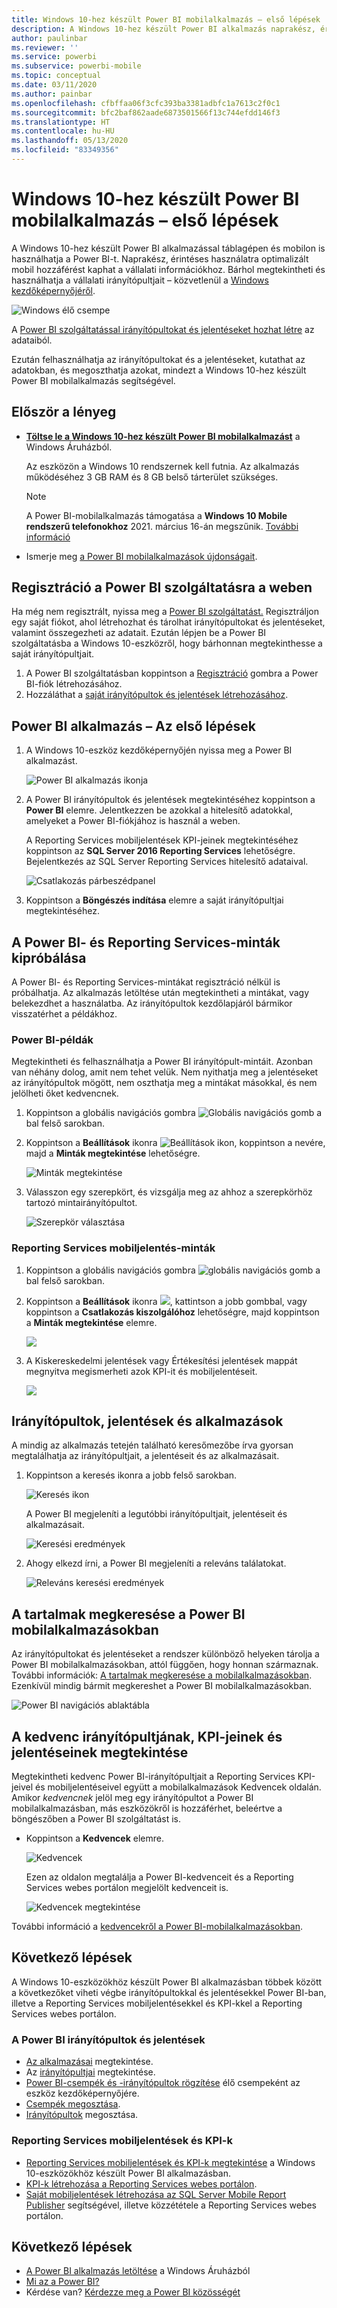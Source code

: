 ```yaml
---
title: Windows 10-hez készült Power BI mobilalkalmazás – első lépések
description: A Windows 10-hez készült Power BI alkalmazás naprakész, érintéses használatra optimalizált mobil hozzáférést biztosít a vállalati információkhoz a táblagépén vagy a telefonján.
author: paulinbar
ms.reviewer: ''
ms.service: powerbi
ms.subservice: powerbi-mobile
ms.topic: conceptual
ms.date: 03/11/2020
ms.author: painbar
ms.openlocfilehash: cfbffaa06f3cfc393ba3381adbfc1a7613c2f0c1
ms.sourcegitcommit: bfc2baf862aade6873501566f13c744efdd146f3
ms.translationtype: HT
ms.contentlocale: hu-HU
ms.lasthandoff: 05/13/2020
ms.locfileid: "83349356"
---
```

# <a name="get-started-with-the-power-bi-mobile-app-for-windows-10"></a>Windows 10-hez készült Power BI mobilalkalmazás – első lépések
A Windows 10-hez készült Power BI alkalmazással táblagépen és mobilon is használhatja a Power BI-t. Naprakész, érintéses használatra optimalizált mobil hozzáférést kaphat a vállalati információkhoz. Bárhol megtekintheti és használhatja a vállalati irányítópultjait – közvetlenül a [Windows kezdőképernyőjéről](mobile-pin-dashboard-start-screen-windows-10-phone-app.md).

![Windows élő csempe](./media/mobile-windows-10-phone-app-get-started/pbi_win10_livetile.gif)

A [Power BI szolgáltatással irányítópultokat és jelentéseket hozhat létre](../../fundamentals/service-get-started.md) az adataiból. 

Ezután felhasználhatja az irányítópultokat és a jelentéseket, kutathat az adatokban, és megoszthatja azokat, mindezt a Windows 10-hez készült Power BI mobilalkalmazás segítségével.

## <a name="first-things-first"></a>Először a lényeg
* [**Töltse le a Windows 10-hez készült Power BI mobilalkalmazást**](https://go.microsoft.com/fwlink/?LinkID=526478) a Windows Áruházból.
  
  Az eszközön a Windows 10 rendszernek kell futnia. Az alkalmazás működéséhez 3 GB RAM és 8 GB belső tárterület szükséges.

  >[!NOTE]
  >A Power BI-mobilalkalmazás támogatása a **Windows 10 Mobile rendszerű telefonokhoz** 2021. március 16-án megszűnik. [További információ](https://go.microsoft.com/fwlink/?linkid=2121400)
   
* Ismerje meg [a Power BI mobilalkalmazások újdonságait](mobile-whats-new-in-the-mobile-apps.md).

## <a name="sign-up-for-the-power-bi-service-on-the-web"></a>Regisztráció a Power BI szolgáltatásra a weben
Ha még nem regisztrált, nyissa meg a [Power BI szolgáltatást.](https://powerbi.com/) Regisztráljon egy saját fiókot, ahol létrehozhat és tárolhat irányítópultokat és jelentéseket, valamint összegezheti az adatait. Ezután lépjen be a Power BI szolgáltatásba a Windows 10-eszközről, hogy bárhonnan megtekinthesse a saját irányítópultjait.

1. A Power BI szolgáltatásban koppintson a [Regisztráció](https://go.microsoft.com/fwlink/?LinkID=513879) gombra a Power BI-fiók létrehozásához.
2. Hozzáláthat a [saját irányítópultok és jelentések létrehozásához](../../fundamentals/service-get-started.md).

## <a name="get-started-with-the-power-bi-app"></a>Power BI alkalmazás – Az első lépések
1. A Windows 10-eszköz kezdőképernyőjén nyissa meg a Power BI alkalmazást.
   
   ![Power BI alkalmazás ikonja](./media/mobile-windows-10-phone-app-get-started/pbi_win10ph_appiconsm.png)
2. A Power BI irányítópultok és jelentések megtekintéséhez koppintson a **Power BI** elemre. Jelentkezzen be azokkal a hitelesítő adatokkal, amelyeket a Power BI-fiókjához is használ a weben. 
   
   A Reporting Services mobiljelentések KPI-jeinek megtekintéséhez koppintson az **SQL Server 2016 Reporting Services** lehetőségre. Bejelentkezés az SQL Server Reporting Services hitelesítő adataival.
   
   ![Csatlakozás párbeszédpanel](./media/mobile-windows-10-phone-app-get-started/power-bi-windows-10-connect.png)
3. Koppintson a **Böngészés indítása** elemre a saját irányítópultjai megtekintéséhez.

## <a name="try-the-power-bi-and-reporting-services-samples"></a>A Power BI- és Reporting Services-minták kipróbálása
A Power BI- és Reporting Services-mintákat regisztráció nélkül is próbálhatja. Az alkalmazás letöltése után megtekintheti a mintákat, vagy belekezdhet a használatba. Az irányítópultok kezdőlapjáról bármikor visszatérhet a példákhoz.

### <a name="power-bi-samples"></a>Power BI-példák
Megtekintheti és felhasználhatja a Power BI irányítópult-mintáit. Azonban van néhány dolog, amit nem tehet velük. Nem nyithatja meg a jelentéseket az irányítópultok mögött, nem oszthatja meg a mintákat másokkal, és nem jelölheti őket kedvencnek.

1. Koppintson a globális navigációs gombra ![Globális navigációs gomb](././media/mobile-windows-10-phone-app-get-started/power-bi-windows-10-navigation-icon.png) a bal felső sarokban.
2. Koppintson a **Beállítások** ikonra ![Beállítások ikon](./media/mobile-windows-10-phone-app-get-started/power-bi-win10-settings-icon.png), koppintson a nevére, majd a **Minták megtekintése** lehetőségre.
   
   ![Minták megtekintése](./media/mobile-windows-10-phone-app-get-started/power-bi-win10-view-samples.png)
3. Válasszon egy szerepkört, és vizsgálja meg az ahhoz a szerepkörhöz tartozó mintairányítópultot.  
   
   ![Szerepkör választása](./media/mobile-windows-10-phone-app-get-started/power-bi-win10-samples.png)

### <a name="reporting-services-mobile-report-samples"></a>Reporting Services mobiljelentés-minták
1. Koppintson a globális navigációs gombra ![globális navigációs gomb](././media/mobile-windows-10-phone-app-get-started/power-bi-windows-10-navigation-icon.png) a bal felső sarokban.
2. Koppintson a **Beállítások** ikonra ![](./media/mobile-windows-10-phone-app-get-started/power-bi-win10-settings-icon.png), kattintson a jobb gombbal, vagy koppintson a **Csatlakozás kiszolgálóhoz** lehetőségre, majd koppintson a **Minták megtekintése** elemre.
   
   ![](media/mobile-windows-10-phone-app-get-started/power-bi-win10-connect-ssrs-samples.png)
3. A Kiskereskedelmi jelentések vagy Értékesítési jelentések mappát megnyitva megismerheti azok KPI-it és mobiljelentéseit.
   
   ![](media/mobile-windows-10-phone-app-get-started/power-bi-win10-ssrs-sample-kpis.png)

## <a name="search-for-dashboards-reports-and-apps"></a>Irányítópultok, jelentések és alkalmazások
A mindig az alkalmazás tetején található keresőmezőbe írva gyorsan megtalálhatja az irányítópultjait, a jelentéseit és az alkalmazásait.

1. Koppintson a keresés ikonra a jobb felső sarokban.
   
   ![Keresés ikon](./media/mobile-windows-10-phone-app-get-started/pbi_win10ph_searchbarbrdr.png)
   
   A Power BI megjeleníti a legutóbbi irányítópultjait, jelentéseit és alkalmazásait.
   
   ![Keresési eredmények](./media/mobile-windows-10-phone-app-get-started/pbi_win10_searchrecent.png)
2. Ahogy elkezd írni, a Power BI megjeleníti a releváns találatokat.
   
   ![Releváns keresési eredmények](./media/mobile-windows-10-phone-app-get-started/pbi_win10_search_m.png)

## <a name="find-your-content-in-the-power-bi-mobile-apps"></a>A tartalmak megkeresése a Power BI mobilalkalmazásokban
Az irányítópultokat és jelentéseket a rendszer különböző helyeken tárolja a Power BI mobilalkalmazásokban, attól függően, hogy honnan származnak. További információk: [A tartalmak megkeresése a mobilalkalmazásokban](mobile-apps-quickstart-view-dashboard-report.md). Ezenkívül mindig bármit megkereshet a Power BI mobilalkalmazásokban. 

![Power BI navigációs ablaktábla](./media/mobile-windows-10-phone-app-get-started/power-bi-win10-left-nav.png)

## <a name="view-your-favorite-dashboards-kpis-and-reports"></a>A kedvenc irányítópultjának, KPI-jeinek és jelentéseinek megtekintése
Megtekintheti kedvenc Power BI-irányítópultjait a Reporting Services KPI-jeivel és mobiljelentéseivel együtt a mobilalkalmazások Kedvencek oldalán. Amikor *kedvencnek* jelöl meg egy irányítópultot a Power BI mobilalkalmazásban, más eszközökről is hozzáférhet, beleértve a böngészőben a Power BI szolgáltatást is. 

* Koppintson a **Kedvencek** elemre.
  
   ![Kedvencek](./media/mobile-windows-10-phone-app-get-started/power-bi-win10-favorite-menu.png)
  
   Ezen az oldalon megtalálja a Power BI-kedvenceit és a Reporting Services webes portálon megjelölt kedvenceit is.
  
   ![Kedvencek megtekintése](./media/mobile-windows-10-phone-app-get-started/power-bi-win10-favorites.png)

További információ a [kedvencekről a Power BI-mobilalkalmazásokban](mobile-apps-favorites.md).

## <a name="next-steps"></a>Következő lépések
A Windows 10-eszközökhöz készült Power BI alkalmazásban többek között a következőket viheti végbe irányítópultokkal és jelentésekkel Power BI-ban, illetve a Reporting Services mobiljelentésekkel és KPI-kkel a Reporting Services webes portálon.

### <a name="power-bi-dashboards-and-reports"></a>A Power BI irányítópultok és jelentések
* [Az alkalmazásai](../../collaborate-share/service-create-distribute-apps.md) megtekintése.
* Az [irányítópultjai](mobile-apps-view-dashboard.md) megtekintése.
* [Power BI-csempék és -irányítópultok rögzítése](mobile-pin-dashboard-start-screen-windows-10-phone-app.md) élő csempeként az eszköz kezdőképernyőjére.
* [Csempék megosztása](mobile-windows-10-phone-app-get-started.md).
* [Irányítópultok](mobile-share-dashboard-from-the-mobile-apps.md) megosztása.

### <a name="reporting-services-mobile-reports-and-kpis"></a>Reporting Services mobiljelentések és KPI-k
* [Reporting Services mobiljelentések és KPI-k megtekintése](mobile-app-windows-10-ssrs-kpis-mobile-reports.md) a Windows 10-eszközökhöz készült Power BI alkalmazásban.
* [KPI-k létrehozása a Reporting Services webes portálon](https://msdn.microsoft.com/library/mt683632.aspx).
* [Saját mobiljelentések létrehozása az SQL Server Mobile Report Publisher](https://msdn.microsoft.com/library/mt652547.aspx) segítségével, illetve közzététele a Reporting Services webes portálon.

## <a name="next-steps"></a>Következő lépések
* [A Power BI alkalmazás letöltése](https://go.microsoft.com/fwlink/?LinkID=526478) a Windows Áruházból  
* [Mi az a Power BI?](../../fundamentals/power-bi-overview.md)
* Kérdése van? [Kérdezze meg a Power BI közösségét](https://community.powerbi.com/)
